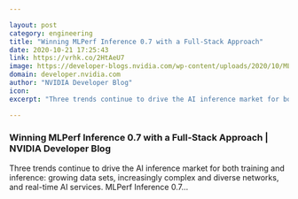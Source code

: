 ```yaml
---

layout: post
category: engineering
title: "Winning MLPerf Inference 0.7 with a Full-Stack Approach"
date: 2020-10-21 17:25:43
link: https://vrhk.co/2HtAeU7
image: https://developer-blogs.nvidia.com/wp-content/uploads/2020/10/MLPerf-featured.jpg
domain: developer.nvidia.com
author: "NVIDIA Developer Blog"
icon: 
excerpt: "Three trends continue to drive the AI inference market for both training and inference: growing data sets, increasingly complex and diverse networks, and real-time AI services. MLPerf Inference 0.7…"

---
```


### Winning MLPerf Inference 0.7 with a Full-Stack Approach | NVIDIA Developer Blog

Three trends continue to drive the AI inference market for both training and inference: growing data sets, increasingly complex and diverse networks, and real-time AI services. MLPerf Inference 0.7…